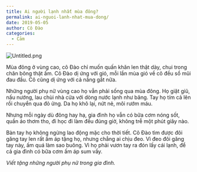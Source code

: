 ```yaml
---
title: Ai người lạnh nhất mùa đông?
permalink: ai-nguoi-lanh-nhat-mua-dong/
date: 2019-05-05
author: Cô Đào
categories:
  - Cảm
---
```


![Untitled.png](/images/afe637ab-c9d9-47ef-94a0-79b9da7a13d4/Untitled.png)

Mùa đông ở vùng cao, cô Đào chỉ muốn quấn khăn len thật dày, chui trong chăn bông thật ấm. Cô Đào dị ứng với gió, mỗi lần mùa gió về cô đều sổ mũi đau đầu. Cô cũng dị ứng với cả nắng gắt nữa.

Những người phụ nữ vùng cao họ vẫn phải sống qua mùa đông. Họ giặt giũ, nấu nướng, lau chùi nhà cửa với dòng nước lạnh như băng. Tay họ tím cả lên rồi chuyển qua đỏ ửng. Da họ khô lại, nứt nẻ, môi rướm máu.

Nhưng mỗi ngày dù đông hay hạ, gia đình họ vẫn có bữa cơm nóng sốt, quần áo thơm tho, đi học đi làm đều đúng giờ, không trễ một phút giây nào.

Bàn tay họ không ngừng lao động mặc cho thời tiết. Cô Đào tìm được đôi găng tay len rất ấm áp tặng họ, nhưng chẳng ai chịu đeo. Vì đeo đôi găng tay này, ấm quá làm sao buông. Vì họ phải vươn tay ra đón lấy cái lạnh, để cả gia đình có bữa cơm ấm áp sum vầy.

_Viết tặng những người phụ nữ trong gia đình._
